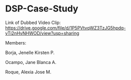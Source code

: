 # DSP-Case-Study
Link of Dubbed Video Clip: https://drive.google.com/file/d/1P5PVtvqWZ3TzJG5hpdq-vTi2nHvNHWOD/view?usp=sharing 


Members: 

Borja, Jenelle Kirsten P. 

Ocampo, Jane Blanca A.

Roque, Alexia Jose M. 
